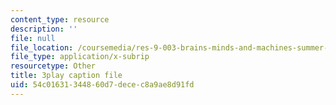 ```yaml
---
content_type: resource
description: ''
file: null
file_location: /coursemedia/res-9-003-brains-minds-and-machines-summer-course-summer-2015/54c01631344860d7decec8a9ae8d91fd_EAWpLeor4Zk.srt
file_type: application/x-subrip
resourcetype: Other
title: 3play caption file
uid: 54c01631-3448-60d7-dece-c8a9ae8d91fd
---
```

